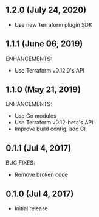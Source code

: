 ## 1.2.0 (July 24, 2020)

* Use new Terraform plugin SDK

## 1.1.1 (June 06, 2019)

ENHANCEMENTS:

* Use Terraform v0.12.0's API

## 1.1.0 (May 21, 2019)

ENHANCEMENTS:

* Use Go modules
* Use Terraform v0.12-beta's API
* Improve build config, add CI

## 0.1.1 (Jul 4, 2017)

BUG FIXES:

* Remove broken code

## 0.1.0 (Jul 4, 2017)

* Initial release
